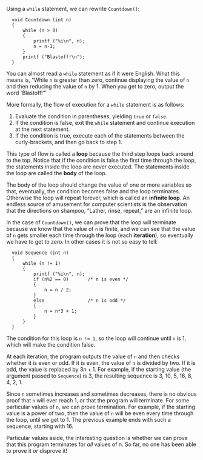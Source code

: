 Using a `while` statement, we can rewrite `Countdown()`:

```code
  void Countdown (int n) 
  {
      while (n > 0) 
      {
          printf ("%i\n", n);
          n = n-1;
      }
      printf ("Blastoff!\n");
  }
```
You can almost read a `while` statement as if it were English.  What this means is, “While `n` is greater than zero, continue displaying the value of `n` and then reducing the value of `n` by 1.  When you get to zero, output the word `Blastoff!”'

More formally, the flow of execution for a `while` statement is as follows:



1.  Evaluate the condition in parentheses, yielding `true` or `false`.
1.  If the condition is false, exit the `while` statement and continue execution at the next statement.
1.  If the condition is true, execute each of the statements between the curly-brackets, and then go back to step 1. 

This type of flow is called a **loop** because the third step loops back around to the top.  Notice that if the condition is false the first time through the loop, the statements inside the loop are never executed.  The statements inside the loop are called the **body** of the loop.


The body of the loop should change the value of one or more variables so that, eventually, the condition becomes false and the loop terminates.  Otherwise the loop will repeat forever, which is called an **infinite loop**.  An endless source of amusement for computer scientists is the observation that the directions on shampoo, “Lather, rinse, repeat,” are an infinite loop.

In the case of `Countdown()`, we can prove that the loop will terminate because we know that the value of `n` is finite, and we can see that the value of `n` gets smaller each time through the loop (each **iteration**), so eventually we have to get to zero.  In other cases it is not so easy to tell:

```code
  void Sequence (int n) 
  {
      while (n != 1) 
      {
          printf ("%i\n", n);
          if (n%2 == 0)       /* n is even */
          {          
              n = n / 2;
          } 
          else                /* n is odd */
          {                  
              n = n*3 + 1;
          }
      }
  }
```
The condition for this loop is `n != 1`, so the loop will continue until `n` is 1, which will make the condition false.

At each iteration, the program outputs the value of `n` and then checks whether it is even or odd.  If it is even, the value of `n` is divided by two.  If it is odd, the value is replaced by $3n+1$.  For example, if the starting value (the argument passed to `Sequence`) is 3, the resulting sequence is 3, 10, 5, 16, 8, 4, 2, 1.

Since `n` sometimes increases and sometimes decreases, there is no obvious proof that `n` will ever reach 1, or that the program will terminate.  For some particular values of `n`, we can prove termination.  For example, if the starting value is a power of two, then the value of `n` will be even every time through the loop, until we get to 1.  The previous example ends with such a sequence, starting with 16.

Particular values aside, the interesting question is whether we can prove that this program terminates for *all* values of n. So far, no one has been able to prove it *or* disprove it!